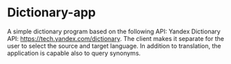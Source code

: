 # Dictionary-app
A simple dictionary program based on the following API: Yandex Dictionary API: https://tech.yandex.com/dictionary. The client makes it separate for the user to select the source and target language. In addition to translation, the application is capable also to query synonyms.
